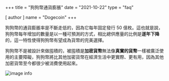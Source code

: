 +++
title = "狗狗幣通貨膨脹"
date = "2021-10-22"
type = "faq"

[ author ]
  name = "Dogecoin"
+++

狗狗幣的通貨膨脹率是不斷走低的，因為它每年固定發行 50 億枚。這也就是說，狗狗幣每年增加的數量是以一種可預測的方式，相比總供應量的比例是**逐年下降**的，這一特性使得狗狗幣有望成為貨幣的完美選擇。

狗狗幣不是被設計來做囤積的，被囤積是**加密貨幣**無法像**真實的貨幣**一樣被廣泛使用的主要障礙，狗狗幣將比其他加密貨幣在經濟生活中更實際、更有用，因為其他加密貨幣至今都很少被消費使用起來。

![image info](/assets/images/dogepedia/10.png)